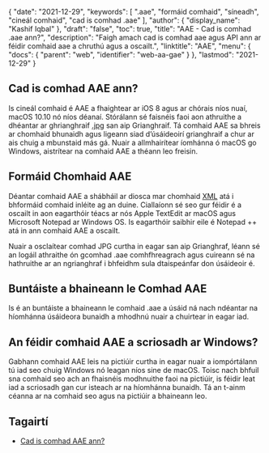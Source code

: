 {
  "date": "2021-12-29",
  "keywords": [
".aae",
"formáid comhaid",
"síneadh",
"cineál comhaid",
"cad is comhad .aae"
],
  "author": {
    "display_name": "Kashif Iqbal"
},
  "draft": "false",
  "toc": true,
  "title": "AAE - Cad is comhad .aae ann?",
  "description": "Faigh amach cad is comhad aae agus API ann ar féidir comhaid aae a chruthú agus a oscailt.",
  "linktitle": "AAE",
  "menu": {
    "docs": {
      "parent": "web",
      "identifier": "web-aa-gae"
}
},
  "lastmod": "2021-12-29"
}

## Cad is comhad AAE ann?

Is cineál comhaid é AAE a fhaightear ar iOS 8 agus ar chórais níos nuaí, macOS 10.10 nó níos déanaí. Stórálann sé faisnéis faoi aon athruithe a dhéantar ar ghrianghraif [.jpg](/image/jpeg/) san aip Grianghraif. Tá comhaid AAE sa bhreis ar chomhaid bhunaidh agus ligeann siad d’úsáideoirí grianghraif a chur ar ais chuig a mbunstaid más gá. Nuair a allmhairítear íomhánna ó macOS go Windows, aistrítear na comhaid AAE a théann leo freisin.

## Formáid Chomhaid AAE
Déantar comhaid AAE a shábháil ar diosca mar chomhaid [XML](/web/xml/) atá i bhformáid comhaid inléite ag an duine. Ciallaíonn sé seo gur féidir é a oscailt in aon eagarthóir téacs ar nós Apple TextEdit ar macOS agus Microsoft Notepad ar Windows OS. Is eagarthóir saibhir eile é Notepad ++ atá in ann comhaid AAE a oscailt.

Nuair a osclaítear comhad JPG curtha in eagar san aip Grianghraf, léann sé an logáil athraithe ón gcomhad .aae comhfhreagrach agus cuireann sé na hathruithe ar an ngrianghraf i bhfeidhm sula dtaispeánfar don úsáideoir é.

## Buntáiste a bhaineann le Comhad AAE
Is é an buntáiste a bhaineann le comhaid .aae a úsáid ná nach ndéantar na híomhánna úsáideora bunaidh a mhodhnú nuair a chuirtear in eagar iad.

## An féidir comhaid AAE a scriosadh ar Windows?

Gabhann comhaid AAE leis na pictiúir curtha in eagar nuair a iompórtálann tú iad seo chuig Windows nó leagan níos sine de macOS. Toisc nach bhfuil sna comhaid seo ach an fhaisnéis modhnuithe faoi na pictiúir, is féidir leat iad a scriosadh gan cur isteach ar na híomhánna bunaidh. Tá an t-ainm céanna ar na comhaid seo agus na pictiúir a bhaineann leo.

## Tagairtí

 * [Cad is comhad AAE ann?]( https://discussions.apple.com/thread/7810994)

